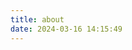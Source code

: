 ```yaml
---
title: about
date: 2024-03-16 14:15:49
---
```


<!-- 引用 artitalk -->
<script type="text/javascript" src="https://unpkg.com/artitalk"></script>
<!-- 存放说说的容器 -->
<div id="artitalk_main"></div>
<script>
new Artitalk({
    appId: 'aJnjtmDx3NrqtN9YRE5i7b4d-MdYXbMMI', // Your LeanCloud appId
    appKey: 'SvRJxNHlaVHyACCH04g09B4C' // Your LeanCloud appKey
})
</script>
<style>
.cbp_tmtimeline>li:nth-child(odd) .cbp_tmlabel {
    background: #6dd0f2 !important;
    /* background: url("https://bing.img.run/rand_1366x768.php") 0% 0% / cover !important; */
}
.cbp_tmtimeline>li .cbp_tmlabel {
    background: #f59abe !important;
    /* background: url("https://bing.img.run/rand_1366x768.php") 0% 0% / cover !important; */
}
.cbp_tmtimeline>li:nth-child(odd) .cbp_tmlabel:after {
    border-right-color:  #6dd0f2 !important;
}
.cbp_tmtimeline>li .cbp_tmlabel:after {
    border-right-color:  #f59abe !important;
}
.button {
    background: url("https://bing.img.run/rand_1366x768.php") 0% 0% / cover !important;
}
.at_button {
    background: oklch(0.7 0.14 var(--primary-hue)) !important;
    box-shadow: none !important;
    transition: all 0.2s ease-in-out !important;
}
.at_button:hover {
    box-shadow: none !important;
    background: oklch(0.6 0.12 var(--primary-hue)) !important;
}
.shuoshuo_text {
    background-image: url(https://uapis.cn/api/imgapi/furry/img4k.php) !important;
    background-size: cover !important;
    background-position: center !important;
    background-repeat: no-repeat !important;
}
</style>

